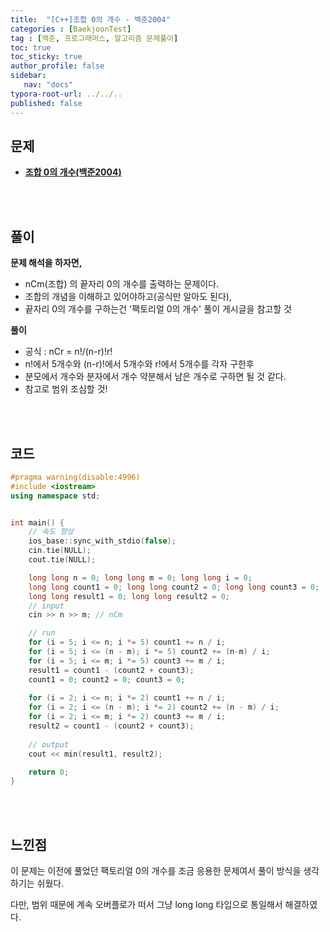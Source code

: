 ```yaml
---
title:  "[C++]조합 0의 개수 - 백준2004"
categories : [BaekjoonTest]
tag : [백준, 프로그래머스, 알고리즘 문제풀이]
toc: true
toc_sticky: true
author_profile: false
sidebar:
   nav: "docs"
typora-root-url: ../../..
published: false
---
```




## 문제

* **[조합 0의 개수(백준2004)](https://www.acmicpc.net/problem/2004)**

<br><br>

## 풀이

**문제 해석을 하자면,**

* nCm(조합) 의 끝자리 0의 개수를 출력하는 문제이다.
* 조합의 개념을 이해하고 있어야하고(공식만 알아도 된다),
* 끝자리 0의 개수를 구하는건 '팩토리얼 0의 개수' 풀이 게시글을 참고할 것



**풀이**

* 공식 : nCr = n!/(n-r)!r!
* n!에서 5개수와 (n-r)!에서 5개수와 r!에서 5개수를 각자 구한후
* 분모에서 개수와 분자에서 개수 약분해서 남은 개수로 구하면 될 것 같다.
* 참고로 범위 조심할 것!




<br><br>

## 코드

```c++
#pragma warning(disable:4996)
#include <iostream>
using namespace std;


int main() {
	// 속도 향상
	ios_base::sync_with_stdio(false);
	cin.tie(NULL); 
	cout.tie(NULL);

	long long n = 0; long long m = 0; long long i = 0;
	long long count1 = 0; long long count2 = 0; long long count3 = 0;
	long long result1 = 0; long long result2 = 0;
	// input
	cin >> n >> m; // nCm

	// run
	for (i = 5; i <= n; i *= 5) count1 += n / i;
	for (i = 5; i <= (n - m); i *= 5) count2 += (n-m) / i;
	for (i = 5; i <= m; i *= 5) count3 += m / i;
	result1 = count1 - (count2 + count3);
	count1 = 0; count2 = 0; count3 = 0;
	
	for (i = 2; i <= n; i *= 2) count1 += n / i;
	for (i = 2; i <= (n - m); i *= 2) count2 += (n - m) / i;
	for (i = 2; i <= m; i *= 2) count3 += m / i;
	result2 = count1 - (count2 + count3);
	
	// output
	cout << min(result1, result2);

	return 0;
}
```

<br><br>

## 느낀점

이 문제는 이전에 풀었던 팩토리얼 0의 개수를 조금 응용한 문제여서 풀이 방식을 생각하기는 쉬웠다.

다만, 범위 때문에 계속 오버플로가 떠서 그냥 long long 타입으로 통일해서 해결하였다.
